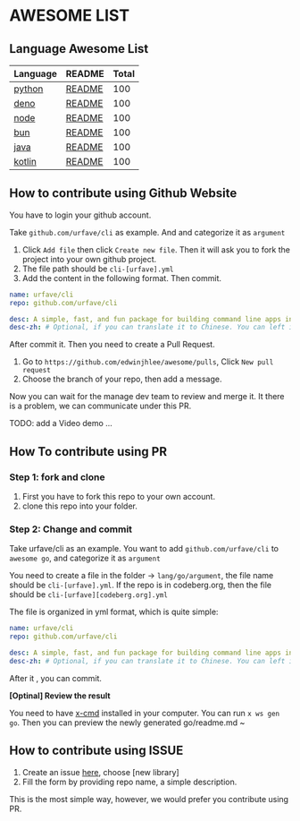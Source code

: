 # AWESOME LIST

## Language Awesome List

| Language                              | README                                                        | Total  |
| ---                                   | ---                                                           | ---    |
| [python](https://a.x-cmd.com/python)  | [README](https://github.com/edwinjhlee/awesome/lang/python)   | 100    |
| [deno](https://a.x-cmd.com/deno)      | [README](https://github.com/edwinjhlee/awesome/lang/deno)     | 100    |
| [node](https://a.x-cmd.com/node)      | [README](https://github.com/edwinjhlee/awesome/lang/node)     | 100    |
| [bun](https://a.x-cmd.com/bun)        | [README](https://github.com/edwinjhlee/awesome/lang/bun)      | 100    |
| [java](https://a.x-cmd.com/java)      | [README](https://github.com/edwinjhlee/awesome/lang/java)     | 100    |
| [kotlin](https://a.x-cmd.com/kotlin)  | [README](https://github.com/edwinjhlee/awesome/lang/kotlin)   | 100    |


## How to contribute using Github Website

You have to login your github account.

Take `github.com/urfave/cli` as example. And and categorize it as `argument`

1. Click `Add file` then click `Create new file`. Then it will ask you to fork the project into your own github project.
2. The file path should be `cli-[urfave].yml`
3. Add the content in the following format. Then commit.

```yml
name: urfave/cli
repo: github.com/urfave/cli

desc: A simple, fast, and fun package for building command line apps in Go
desc-zh: # Optional, if you can translate it to Chinese. You can left it to blank and let the community to fill in.
```

After commit it. Then you need to create a Pull Request.

1. Go to `https://github.com/edwinjhlee/awesome/pulls`, Click `New pull request`
2. Choose the branch of your repo, then add a message.

Now you can wait for the manage dev team to review and merge it. It there is a problem, we can communicate under this PR.

TODO: add a Video demo ...

## How To contribute using PR

### Step 1: fork and clone

1. First you have to fork this repo to your own account.
2. clone this repo into your folder.

### Step 2: Change and commit

Take urfave/cli as an example. You want to add `github.com/urfave/cli` to `awesome go`, and categorize it as `argument`

You need to create a file in the folder -> `lang/go/argument`, the file name should be `cli-[urfave].yml`. If the repo is in codeberg.org, then the file should be `cli-[urfave][codeberg.org].yml`

The file is organized in yml format, which is quite simple:

```yml
name: urfave/cli
repo: github.com/urfave/cli

desc: A simple, fast, and fun package for building command line apps in Go
desc-zh: # Optional, if you can translate it to Chinese. You can left it to blank and let the community to fill in.
```

After it , you can commit. 

**[Optinal] Review the result**

You need to have [x-cmd](https://x-cmd.com) installed in your computer.
You can run `x ws gen go`. Then you can preview the newly generated go/readme.md ~



## How to contribute using ISSUE

1. Create an issue [here](https://github.com/edwinjhlee/awsome/issue), choose [new library]
2. Fill the form by providing repo name, a simple description.

This is the most simple way, however, we would prefer you contribute using PR.
